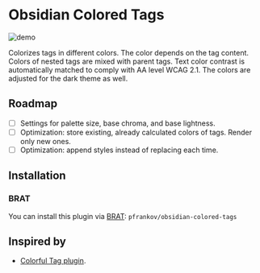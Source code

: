 # Obsidian Colored Tags

![demo](https://github.com/pfrankov/obsidian-colored-tags/assets/584632/6ea9920a-b68b-4658-8533-9e7e2aa3dbba)


Colorizes tags in different colors. The color depends on the tag content. Colors of nested tags are mixed with parent tags.
Text color contrast is automatically matched to comply with AA level WCAG 2.1.
The colors are adjusted for the dark theme as well.

## Roadmap
- [ ] Settings for palette size, base chroma, and base lightness.
- [ ] Optimization: store existing, already calculated colors of tags. Render only new ones.
- [ ] Optimization: append styles instead of replacing each time.

## Installation

### BRAT
You can install this plugin via [BRAT](https://obsidian.md/plugins?id=obsidian42-brat): `pfrankov/obsidian-colored-tags`

## Inspired by
- [Colorful Tag plugin](https://github.com/rien7/obsidian-colorful-tag).
